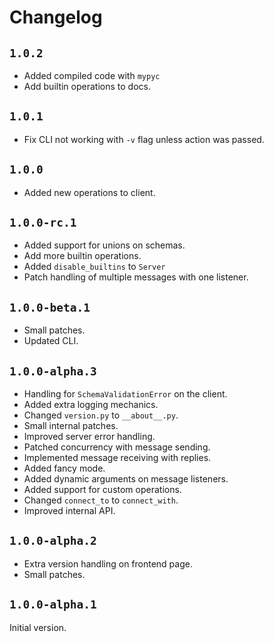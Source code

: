 # Changelog

## `1.0.2`

-   Added compiled code with `mypyc`
-   Add builtin operations to docs.

## `1.0.1`

-   Fix CLI not working with `-v` flag unless action was passed.

## `1.0.0`

-   Added new operations to client.

## `1.0.0-rc.1`

-   Added support for unions on schemas.
-   Add more builtin operations.
-   Added `disable_builtins` to `Server`
-   Patch handling of multiple messages with one listener.

## `1.0.0-beta.1`

-   Small patches.
-   Updated CLI.

## `1.0.0-alpha.3`

-   Handling for `SchemaValidationError` on the client.
-   Added extra logging mechanics.
-   Changed `version.py` to `__about__.py`.
-   Small internal patches.
-   Improved server error handling.
-   Patched concurrency with message sending.
-   Implemented message receiving with replies.
-   Added fancy mode.
-   Added dynamic arguments on message listeners.
-   Added support for custom operations.
-   Changed `connect_to` to `connect_with`.
-   Improved internal API.

## `1.0.0-alpha.2`

-   Extra version handling on frontend page.
-   Small patches.

## `1.0.0-alpha.1`

Initial version.
